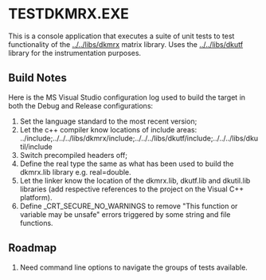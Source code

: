 # TESTDKMRX.EXE

This is a console application that executes a suite of unit tests to test functionality of the [../../libs/dkmrx](../../libs/dkmrx) matrix library. Uses the [../../libs/dkutf](../../libs/dkutf) library for the instrumentation purposes.

## Build Notes

Here is the MS Visual Studio configuration log used to build the target in both the Debug and Release configurations:
1. Set the language standard to the most recent version;
2. Let the c++ compiler know locations of include areas: ../include;../../../libs/dkmrx/include;../../../libs/dkutf/include;../../../libs/dkutil/include
3. Switch precompiled headers off;
4. Define the real type the same as what has been used to build the dkmrx.lib library e.g. real=double.
5. Let the linker know the location of the dkmrx.lib, dkutf.lib and dkutil.lib libraries (add respective references to the project on the Visual C++ platform).
6. Define _CRT_SECURE_NO_WARNINGS to remove "This function or variable may be unsafe" errors triggered by some string and file functions.


## Roadmap
1. Need command line options to navigate the groups of tests available.
